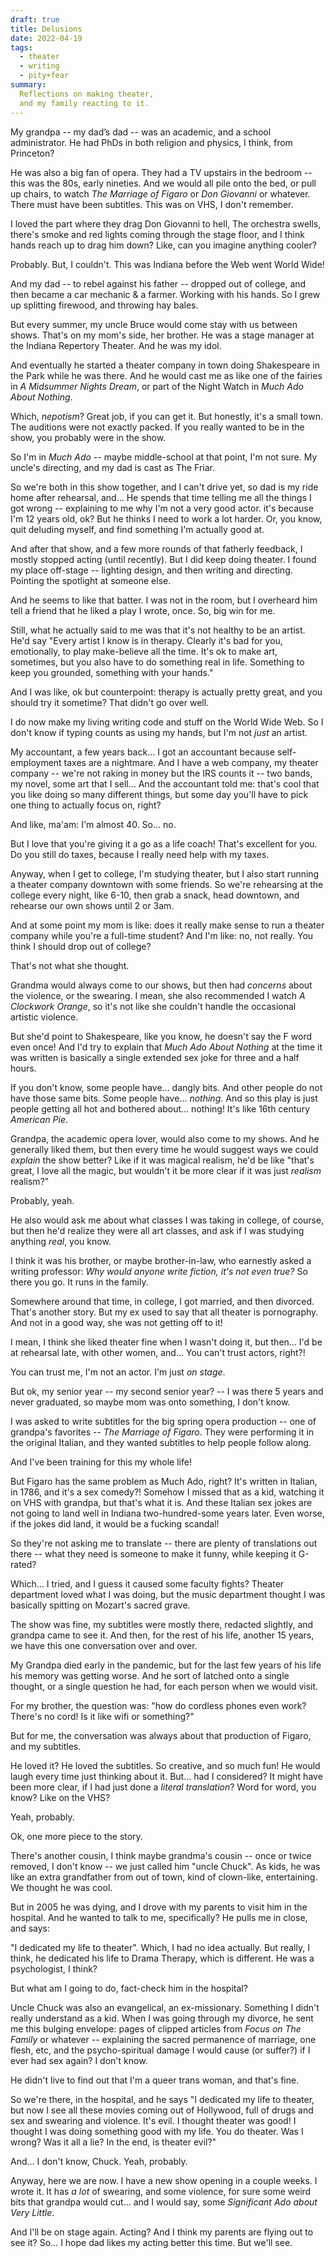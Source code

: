 ```yaml
---
draft: true
title: Delusions
date: 2022-04-19
tags:
  - theater
  - writing
  - pity+fear
summary:
  Reflections on making theater,
  and my family reacting to it.
---
```


My grandpa --
my dad’s dad --
was an academic, and a school administrator.
He had PhDs in both religion and physics,
I think, from Princeton?

He was also a big fan of opera.
They had a TV upstairs in the bedroom --
this was the 80s, early nineties.
And we would all pile onto the bed,
or pull up chairs,
to watch _The Marriage of Figaro_ or _Don Giovanni_
or whatever.
There must have been subtitles.
This was on VHS,
I don't remember.

I loved the part where they drag Don Giovanni to hell,
The orchestra swells,
there's smoke and red lights coming through the stage floor,
and I think hands reach up to drag him down?
Like, can you imagine anything cooler?

Probably.
But, I couldn't.
This was Indiana
before the Web went World Wide!

And my dad --
to rebel against his father --
dropped out of college,
and then became a car mechanic & a farmer.
Working with his hands.
So I grew up splitting firewood,
and throwing hay bales.

But every summer,
my uncle Bruce would come stay with us
between shows.
That's on my mom's side, her brother.
He was a stage manager
at the Indiana Repertory Theater.
And he was my idol.

And eventually he started a theater company in town
doing Shakespeare in the Park while he was there.
And he would cast me as like
one of the fairies in _A Midsummer Nights Dream_,
or part of the Night Watch in _Much Ado About Nothing_.

Which, _nepotism_?
Great job, if you can get it.
But honestly, it's a small town.
The auditions were not exactly packed.
If you really wanted to be in the show,
you probably were in the show.

So I'm in _Much Ado_ --
maybe middle-school at that point,
I'm not sure.
My uncle's directing,
and my dad is cast as The Friar.

So we're both in this show together,
and I can't drive yet,
so dad is my ride home after rehearsal,
and…
He spends that time telling me
all the things I got wrong --
explaining to me why I'm not a very good actor.
it's because I'm 12 years old, ok?
But he thinks I need to work a lot harder.
Or, you know, quit deluding myself,
and find something I'm actually good at.

And after that show,
and a few more rounds of that fatherly feedback,
I mostly stopped acting (until recently).
But I did keep doing theater.
I found my place off-stage --
lighting design, and then writing and directing.
Pointing the spotlight at someone else.

And he seems to like that batter.
I was not in the room,
but I overheard him tell a friend
that he liked a play I wrote, once.
So, big win for me.

Still, what he actually said to me
was that it's not healthy to be an artist.
He'd say
"Every artist I know is in therapy.
Clearly it's bad for you, emotionally,
to play make-believe all the time.
It's ok to make art, sometimes,
but you also have to do something real in life.
Something to keep you grounded,
something with your hands."

And I was like, ok but counterpoint:
therapy is actually pretty great,
and you should try it sometime?
That didn't go over well.

I do now make my living
writing code and stuff on the World Wide Web.
So I don't know if typing counts
as using my hands,
but I'm not _just_ an artist.

My accountant,
a few years back…
I got an accountant
because self-employment taxes
are a nightmare.
And I have a web company,
my theater company --
we're not raking in money
but the IRS counts it --
two bands,
my novel,
some art that I sell…
And the accountant told me:
that's cool that you like doing
so many different things,
but some day you'll have to pick one thing
to actually focus on, right?

And like,
ma'am: I'm almost 40.
So… no.

But I love that you're giving it a go
as a life coach!
That's excellent for you.
Do you still do taxes,
because I really need help with my taxes.

Anyway, when I get to college,
I'm studying theater,
but I also start running
a theater company downtown
with some friends.
So we're rehearsing at the college
every night, like 6-10,
then grab a snack, head downtown,
and rehearse our own shows until 2 or 3am.

And at some point my mom is like:
does it really make sense
to run a theater company
while you're a full-time student?
And I'm like: no, not really.
You think I should drop out of college?

That's not what she thought.

Grandma would always come to our shows,
but then had _concerns_
about the violence, or the swearing.
I mean, she also recommended I watch
_A Clockwork Orange_,
so it's not like she couldn't handle
the occasional artistic violence.

But she'd point to Shakespeare,
like you know, he doesn't say the F word even once!
And I'd try to explain
that _Much Ado About Nothing_
at the time it was written
is basically a single extended sex joke
for three and a half hours.

If you don't know,
some people have… dangly bits.
And other people do not have those same bits.
Some people have… _nothing_.
And so this play is just people
getting all hot and bothered about… nothing!
It's like 16th century _American Pie_.

Grandpa, the academic opera lover,
would also come to my shows.
And he generally liked them,
but then every time
he would suggest ways we could _explain_ the show better?
Like if it was magical realism,
he'd be like
"that's great,
I love all the magic,
but wouldn't it be more clear
if it was just _realism_ realism?"

Probably, yeah.

He also would ask me about
what classes I was taking in college, of course,
but then he'd realize they were all art classes,
and ask if I was studying anything _real_, you know.

I think it was his brother,
or maybe brother-in-law,
who earnestly asked a writing professor:
_Why would anyone write fiction,
it's not even true?_
So there you go.
It runs in the family.

Somewhere around that time,
in college, I got married,
and then divorced.
That's another story.
But my ex used to say
that all theater is pornography.
And not in a good way,
she was not getting off to it!

I mean, I think she liked theater fine
when I wasn't doing it,
but then… I'd be at rehearsal late,
with other women, and…
You can't trust actors, right?!

You can trust me,
I'm not an actor.
I'm just _on stage_.

But ok, my senior year --
my second senior year? --
I was there 5 years and never graduated,
so maybe mom was onto something,
I don't know.

I was asked to
write subtitles for
the big spring opera production --
one of grandpa's favorites --
_The Marriage of Figaro_.
They were performing it in the original Italian,
and they wanted subtitles
to help people follow along.

And I've been training for this my whole life!

But Figaro has the same problem as Much Ado, right?
It's written in Italian, in 1786, and it's a sex comedy?!
Somehow I missed that as a kid,
watching it on VHS with grandpa,
but that's what it is.
And these Italian sex jokes are not going to land well
in Indiana two-hundred-some years later.
Even worse,
if the jokes did land,
it would be a fucking scandal!

So they're not asking me to translate --
there are plenty of translations out there --
what they need is someone to make it funny,
while keeping it G-rated?

Which… I tried,
and I guess it caused some faculty fights?
Theater department loved what I was doing,
but the music department thought I was
basically spitting on Mozart's sacred grave.

The show was fine,
my subtitles were mostly there,
redacted slightly,
and grandpa came to see it.
And then, for the rest of his life,
another 15 years,
we have this one conversation over and over.

My Grandpa died early in the pandemic,
but for the last few years of his life
his memory was getting worse.
And he sort of latched onto a single thought,
or a single question he had,
for each person when we would visit.

For my brother,
the question was:
"how do cordless phones even work? There's no cord!
Is it like wifi or something?"

But for me,
the conversation was always
about that production of Figaro,
and my subtitles.

He loved it?
He loved the subtitles.
So creative, and so much fun!
He would laugh every time just thinking about it.
But… had I considered?
It might have been more clear,
if I had just done a _literal translation_?
Word for word, you know?
Like on the VHS?

Yeah, probably.

Ok, one more piece to the story.

There's another cousin,
I think maybe grandma's cousin --
once or twice removed, I don't know --
we just called him "uncle Chuck".
As kids, he was like an extra grandfather
from out of town,
kind of clown-like, entertaining.
We thought he was cool.

But in 2005 he was dying,
and I drove with my parents
to visit him in the hospital.
And he wanted to talk to me, specifically?
He pulls me in close,
and says:

"I dedicated my life to theater".
Which, I had no idea actually.
But really, I think,
he dedicated his life to Drama Therapy,
which is different.
He was a psychologist, I think?

But what am I going to do,
fact-check him in the hospital?

Uncle Chuck was also
an evangelical, an ex-missionary.
Something I didn't really understand as a kid.
When I was going through my divorce,
he sent me this bulging envelope:
pages of clipped articles
from _Focus on The Family_ or whatever --
explaining the sacred permanence of marriage,
one flesh, etc,
and the psycho-spiritual damage
I would cause (or suffer?) if I ever had sex again?
I don't know.

He didn't live to find out
that I'm a queer trans woman,
and that's fine.

So we're there, in the hospital,
and he says "I dedicated my life to theater,
but now I see all these movies coming out of Hollywood,
full of drugs and sex and swearing and violence.
It's evil.
I thought theater was good!
I thought I was doing something good with my life.
You do theater. Was I wrong? Was it all a lie?
In the end, is theater evil?"

And… I don't know, Chuck.
Yeah, probably.

Anyway, here we are now.
I have a new show opening in a couple weeks.
I wrote it.
It has _a lot_ of swearing,
and some violence,
for sure some weird bits that grandpa would cut…
and I would say,
some _Significant Ado about Very Little_.

And I'll be on stage again. Acting?
And I think my parents are flying out to see it?
So… I hope dad likes my acting better this time.
But we'll see.
